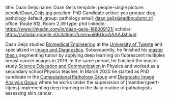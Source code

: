 title: Daan Geijs
name: Daan Geijs
template: people-single
picture: people/Daan_Geijs.jpg
position: PhD Candidate
active: yes 
groups: diag, pathology
default_group: pathology 
email: daan.geijs@radboudumc.nl
office: Route 812, Room 2.39
type: phd
linkedin: https://www.linkedin.com/in/daan-geijs-188009121/
scholar: https://scholar.google.nl/citations?user=qj6BUocAAAAJ&hl=nl

Daan Geijs studied [Biomedical Engineering](https://www.utwente.nl/onderwijs/master/opleidingen/biomedical-engineering/) at the [University of Twente](https://www.utwente.nl/) and specialized in [Image and Diagnostics](https://www.utwente.nl/en/education/master/programmes/biomedical-engineering/specialization/specialisatie-imaging-invitro-diagnostics/). Subsequently, he finished his [master thesis](/publications/geij19) segmenting tumor by applying deep learning on fluorescent multiplex breast cancer images in 2019. In the same period, he finished the master study [Science Education and Communication](https://www.utwente.nl/en/education/master/programmes/science-education-communication/) in Physics and worked as a secondary school Physics teacher. In March 2020 he started as PhD candidate in the [Computational Pathology Group](https://www.computationalpathologygroup.eu/) and [Diagnostic Image Analysis Group](http://www.diagnijmegen.nl/) where he works under the supervision of [member/geert-litjens] implementing deep learning in the daily routine of pathologists assessing skin cancer.  
